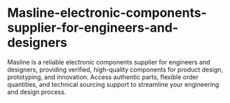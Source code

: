# Masline-electronic-components-supplier-for-engineers-and-designers
Masline is a reliable electronic components supplier for engineers and designers, providing verified, high-quality components for product design, prototyping, and innovation. Access authentic parts, flexible order quantities, and technical sourcing support to streamline your engineering and design process.
